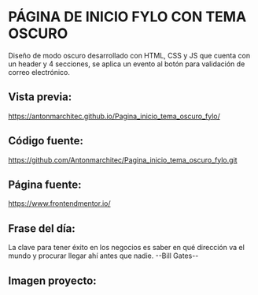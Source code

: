 # PÁGINA DE INICIO FYLO CON TEMA OSCURO 

Diseño de modo oscuro desarrollado con HTML, CSS y JS que cuenta con un header y 4 secciones, se aplica un evento al botón para validación de correo electrónico.

## Vista previa:
https://antonmarchitec.github.io/Pagina_inicio_tema_oscuro_fylo/

## Código fuente:
https://github.com/Antonmarchitec/Pagina_inicio_tema_oscuro_fylo.git

## Página fuente:
https://www.frontendmentor.io/

## Frase del día:
La clave para tener éxito en los negocios es saber en qué dirección va el mundo y procurar llegar ahí antes que nadie.
--Bill Gates--

## Imagen proyecto: